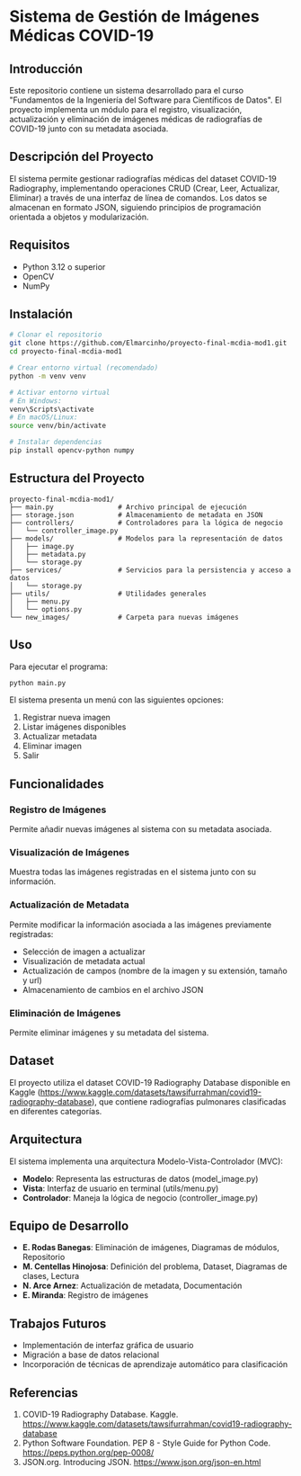 # Sistema de Gestión de Imágenes Médicas COVID-19

## Introducción
Este repositorio contiene un sistema desarrollado para el curso "Fundamentos de la Ingeniería del Software para Científicos de Datos". El proyecto implementa un módulo para el registro, visualización, actualización y eliminación de imágenes médicas de radiografías de COVID-19 junto con su metadata asociada.

## Descripción del Proyecto
El sistema permite gestionar radiografías médicas del dataset COVID-19 Radiography, implementando operaciones CRUD (Crear, Leer, Actualizar, Eliminar) a través de una interfaz de línea de comandos. Los datos se almacenan en formato JSON, siguiendo principios de programación orientada a objetos y modularización.

## Requisitos
- Python 3.12 o superior
- OpenCV
- NumPy

## Instalación

```bash
# Clonar el repositorio
git clone https://github.com/Elmarcinho/proyecto-final-mcdia-mod1.git
cd proyecto-final-mcdia-mod1

# Crear entorno virtual (recomendado)
python -m venv venv

# Activar entorno virtual
# En Windows:
venv\Scripts\activate
# En macOS/Linux:
source venv/bin/activate

# Instalar dependencias
pip install opencv-python numpy
```

## Estructura del Proyecto

```
proyecto-final-mcdia-mod1/
├── main.py                # Archivo principal de ejecución
├── storage.json           # Almacenamiento de metadata en JSON
├── controllers/           # Controladores para la lógica de negocio
│   └── controller_image.py
├── models/                # Modelos para la representación de datos
│   ├── image.py
│   ├── metadata.py
│   └── storage.py
├── services/              # Servicios para la persistencia y acceso a datos
│   └── storage.py
├── utils/                 # Utilidades generales
│   ├── menu.py
│   └── options.py
└── new_images/            # Carpeta para nuevas imágenes
```

## Uso

Para ejecutar el programa:

```bash
python main.py
```

El sistema presenta un menú con las siguientes opciones:
1. Registrar nueva imagen
2. Listar imágenes disponibles
3. Actualizar metadata
4. Eliminar imagen
5. Salir

## Funcionalidades

### Registro de Imágenes
Permite añadir nuevas imágenes al sistema con su metadata asociada.

### Visualización de Imágenes
Muestra todas las imágenes registradas en el sistema junto con su información.

### Actualización de Metadata
Permite modificar la información asociada a las imágenes previamente registradas:
- Selección de imagen a actualizar
- Visualización de metadata actual
- Actualización de campos (nombre de la imagen y su extensión, tamaño y url)
- Almacenamiento de cambios en el archivo JSON

### Eliminación de Imágenes
Permite eliminar imágenes y su metadata del sistema.

## Dataset
El proyecto utiliza el dataset COVID-19 Radiography Database disponible en Kaggle (https://www.kaggle.com/datasets/tawsifurrahman/covid19-radiography-database), que contiene radiografías pulmonares clasificadas en diferentes categorías.

## Arquitectura
El sistema implementa una arquitectura Modelo-Vista-Controlador (MVC):
- **Modelo**: Representa las estructuras de datos (model_image.py)
- **Vista**: Interfaz de usuario en terminal (utils/menu.py)
- **Controlador**: Maneja la lógica de negocio (controller_image.py)

## Equipo de Desarrollo
- **E. Rodas Banegas**: Eliminación de imágenes, Diagramas de módulos, Repositorio
- **M. Centellas Hinojosa**: Definición del problema, Dataset, Diagramas de clases, Lectura
- **N. Arce Arnez**: Actualización de metadata, Documentación
- **E. Miranda**: Registro de imágenes

## Trabajos Futuros
- Implementación de interfaz gráfica de usuario
- Migración a base de datos relacional
- Incorporación de técnicas de aprendizaje automático para clasificación

## Referencias
1. COVID-19 Radiography Database. Kaggle. https://www.kaggle.com/datasets/tawsifurrahman/covid19-radiography-database
2. Python Software Foundation. PEP 8 - Style Guide for Python Code. https://peps.python.org/pep-0008/
3. JSON.org. Introducing JSON. https://www.json.org/json-en.html